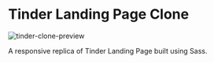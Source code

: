 # **Tinder Landing Page Clone**

![tinder-clone-preview](https://aryaayush.netlify.app/images/tinder-clone.png)

A responsive replica of Tinder Landing Page built using Sass.
